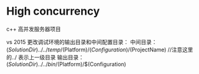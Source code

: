 #  High concurrency 
 c++ 高并发服务器项目
 
 
 vs 2015 更改调试环境的输出目录和中间配置目录：
 中间目录：$(SolutionDir)../../temp/$(Platform)/$(Configuration)/$(ProjectName)		//注意这里的../  表示上一级目录
 输出目录：$(SolutionDir)../../bin/$(Platform)/$(Configuration)
